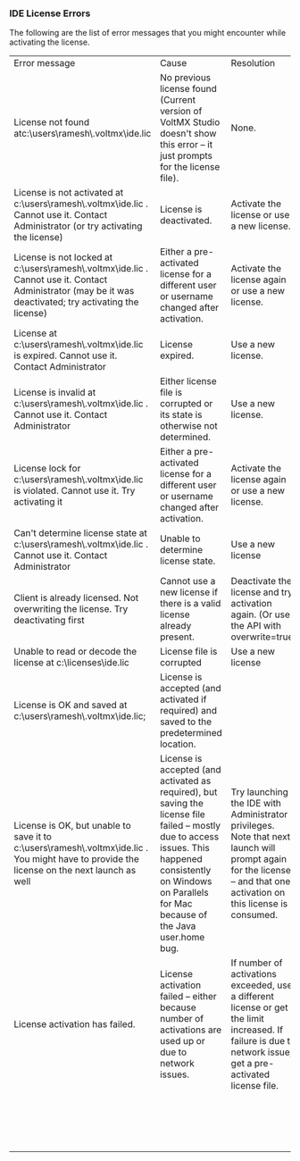 ﻿

### IDE License Errors

The following are the list of error messages that you might encounter while activating the license.

<table style="width: 100%;"><colgroup><col> <col> <col></colgroup><tbody><tr><td>Error message</td><td>Cause</td><td>Resolution</td></tr><tr><td>License not found atc:\users\ramesh\.voltmx\ide.lic</td><td>No previous license found (Current version of VoltMX Studio doesn't show this error – it just prompts for the license file).</td><td>None.</td></tr><tr><td>License is not activated at c:\users\ramesh\.voltmx\ide.lic . Cannot use it. Contact Administrator (or try activating the license)</td><td>License is deactivated.</td><td>Activate the license or use a new license.</td></tr><tr><td>License is not locked at c:\users\ramesh\.voltmx\ide.lic . Cannot use it. Contact Administrator (may be it was deactivated; try activating the license)</td><td>Either a pre-activated license for a different user or username changed after activation.</td><td>Activate the license again or use a new license.</td></tr><tr><td>License at c:\users\ramesh\.voltmx\ide.lic is expired. Cannot use it. Contact Administrator</td><td>License expired.</td><td>Use a new license.</td></tr><tr><td>License is invalid at c:\users\ramesh\.voltmx\ide.lic . Cannot use it. Contact Administrator</td><td>Either license file is corrupted or its state is otherwise not determined.</td><td>Use a new license.</td></tr><tr><td>License lock for c:\users\ramesh\.voltmx\ide.lic is violated. Cannot use it. Try activating it</td><td>Either a pre-activated license for a different user or username changed after activation.</td><td>Activate the license again or use a new license.</td></tr><tr><td>Can't determine license state at c:\users\ramesh\.voltmx\ide.lic . Cannot use it. Contact Administrator</td><td>Unable to determine license state.</td><td>Use a new license</td></tr><tr><td>Client is already licensed. Not overwriting the license. Try deactivating first</td><td>Cannot use a new license if there is a valid license already present.</td><td>Deactivate the license and try activation again. (Or use the API with overwrite=true)</td></tr><tr><td>Unable to read or decode the license at c:\licenses\ide.lic</td><td>License file is corrupted</td><td>Use a new license</td></tr><tr><td>License is OK and saved at c:\users\ramesh\.voltmx\ide.lic;</td><td>License is accepted (and activated if required) and saved to the predetermined location.</td><td>&nbsp;</td></tr><tr><td>License is OK, but unable to save it to c:\users\ramesh\.voltmx\ide.lic . You might have to provide the license on the next launch as well</td><td>License is accepted (and activated as required), but saving the license file failed – mostly due to access issues. This happened consistently on Windows on Parallels for Mac because of the Java user.home bug.</td><td>Try launching the IDE with Administrator privileges. Note that next launch will prompt again for the license – and that one activation on this license is consumed.</td></tr><tr><td>License activation has failed.</td><td>License activation failed – either because number of activations are used up or due to network issues.</td><td>If number of activations exceeded, use a different license or get the limit increased. If failure is due to network issue, get a pre-activated license file.</td></tr><tr><td>&nbsp;</td><td>&nbsp;</td><td>&nbsp;</td></tr><tr><td>&nbsp;</td><td>&nbsp;</td><td>&nbsp;</td></tr><tr><td>&nbsp;</td><td>&nbsp;</td><td>&nbsp;</td></tr><tr><td>&nbsp;</td><td>&nbsp;</td><td>&nbsp;</td></tr></tbody></table>
